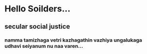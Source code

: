<!DOCTYPE html>
<html lang="en">
<head>
    <meta charset="UTF-8">
    <meta name="viewport" content="width=device-width, initial-scale=1.0">
    <title>Document</title>
</head>
<body>
   <h1> Hello Soilders...</h1>
   <h2>secular social justice</h2>
   <h3>namma tamizhaga vetri kazhagathin vazhiya ungalukaga udhavi seiyanum nu naa varen...</h3>
</body>
</html>
